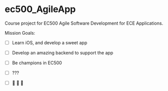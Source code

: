 # ec500_AgileApp
Course project for EC500 Agile Software Development for ECE Applications.

Mission Goals:  
- [ ] Learn iOS, and develop a sweet app
- [ ] Develop an amazing backend to support the app
- [ ] Be champions in EC500
- [ ] ???
- [ ] :dancer: :dancer: :dancer:

